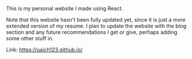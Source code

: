 This is my personal website I made using React. 

Note that this website hasn't been fully updated yet, since it is just a more extended version of my resume. I plan to update the website with the blog section and any future recommendations I get or give, perhaps adding some other stuff in.

Link: https://uaich123.github.io/
